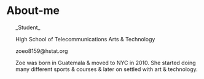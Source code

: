 # About-me
<ul> _Student_ </ul>
<ul> High School of Telecommunications Arts & Technology</ul>
<ul> zoeo8159@hstat.org </ul>
<ul> Zoe was born in Guatemala & moved to NYC in 2010. She started doing many different sports & courses & later on settled with art & technology.</ul>

